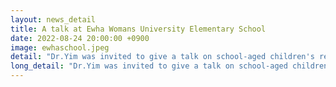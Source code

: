 ```yaml
---
layout: news_detail
title: A talk at Ewha Womans University Elementary School
date: 2022-08-24 20:00:00 +0900
image: ewhaschool.jpeg
detail: "Dr.Yim was invited to give a talk on school-aged children's reading skill and executive function and our lab's ongoing research projects."
long_detail: "Dr.Yim was invited to give a talk on school-aged children's reading skill and executive function and our lab's ongoing research projects."
---
```


